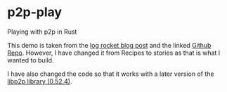 # p2p-play
Playing with p2p in Rust

This demo is taken from the [log rocket blog post](https://blog.logrocket.com/libp2p-tutorial-build-a-peer-to-peer-app-in-rust/) and the linked [Github Repo](https://github.com/zupzup/rust-peer-to-peer-example).  However, I have changed it from Recipes to stories as that is what I wanted to build.

I have also changed the code so that it works with a later version of the [libp2p library (0.52.4)](https://github.com/libp2p/rust-libp2p/releases/tag/v0.52.4).



